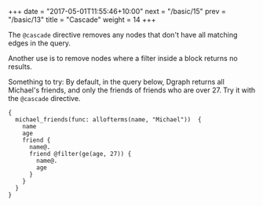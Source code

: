+++
date = "2017-05-01T11:55:46+10:00"
next = "/basic/15"
prev = "/basic/13"
title = "Cascade"
weight = 14
+++

The `@cascade` directive removes any nodes that don't have all matching
edges in the query.

Another use is to remove nodes where a filter inside a block returns
no results.

Something to try: By default, in the query below, Dgraph returns all Michael's friends,
and only the friends of friends who are over 27.  Try it with the
`@cascade` directive.

```
{
  michael_friends(func: allofterms(name, "Michael"))  {
    name
    age
    friend {
      name@.
      friend @filter(ge(age, 27)) {
        name@.
        age
      }
    }
  }
}
```
